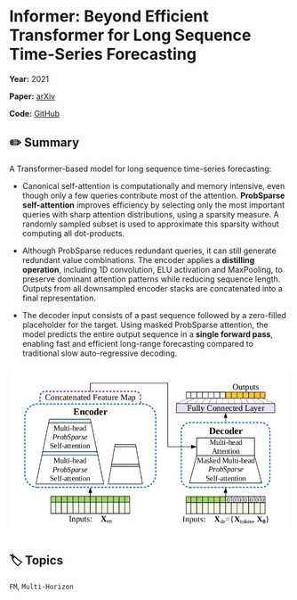 # Informer: Beyond Efficient Transformer for Long Sequence Time-Series Forecasting

**Year:** 2021

**Paper:** [arXiv](https://arxiv.org/pdf/2012.07436)

**Code:** [GitHub](https://github.com/zhouhaoyi/Informer2020)

## ✏️ Summary
A Transformer-based model for long sequence time-series forecasting:

* Canonical self-attention is computationally and memory intensive, even though only a few queries contribute most of the attention. **ProbSparse self-attention** improves efficiency by selecting only the most important queries with sharp attention distributions, using a sparsity measure. A randomly sampled subset is used to approximate this sparsity without computing all dot-products.

* Although ProbSparse reduces redundant queries, it can still generate redundant value combinations. The encoder applies a **distilling operation**, including 1D convolution, ELU activation and MaxPooling, to preserve dominant attention patterns while reducing sequence length. Outputs from all downsampled encoder stacks are concatenated into a final representation.

* The decoder input consists of a past sequence followed by a zero-filled placeholder for the target. Using masked ProbSparse attention, the model predicts the entire output sequence in a **single forward pass**, enabling fast and efficient long-range forecasting compared to traditional slow auto-regressive decoding.

![Figure](../figures/informer-beyond-efficient-transformer-for-long-sequence-time-series-forecasting.png)

## 🏷️ Topics
`FM`, `Multi-Horizon`
